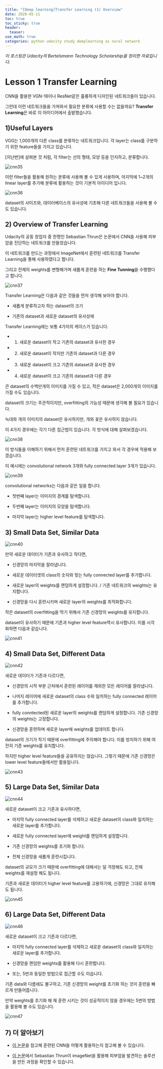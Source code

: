 ```yaml
---
title: "[Deep learning]Transfer Learning (1) Overview"
date: 2020-05-11
toc: true
toc_sticky: true
header:
  teaser: 
use_math: true
categories: python udacity study deeplearning ai nural network
---
```



*이 포스팅은 Udacity의 Bertelsmann Technology Scholarship을 정리한 자료입니다.*  

# Lesson 1 Transfer Learning

CNN을 활용한 VGN-16이나 ResNet같은 훌륭하게 디자인된 네트워크들이 있습니다.

그런데 이런 네트워크들을 가져와서 필요한 분류에 사용할 수는 없을까요? **Transfer Learning**은 바로 이 아이디어에서 출발했습니다.


## 1)Useful Layers

VGG는 1,000개의 다른 class를 분류하는 네트워크입니다. 각 layer는 class를 구분하기 위한 feature들을 가지고 있습니다. 

[지난번]에 살펴본 것 처럼, 각 filter는 선의 형태, 모양 등을 인지하고, 분류합니다. 

![cnn35](https://drive.google.com/uc?id=1SSqlFpqAD6qbF2iX4VLRALruDcGxlCtF)

이런 filter들을 활용해 원하는 분류에 사용해 볼 수 있게 사용하며, 마지막에 1~2개의 linear layer를 추가해 분류에 활용하는 것이 기본적 아이디어 입니다.

![cnn36](https://drive.google.com/uc?id=1pveIm9ODe0zM3sTer3RnrR4_Oh_-0g59)

dataset의 사이즈와, 데이터베이스의 유사성에 기초해 다른 네트워크들을 사용해 볼 수도 있습니다. 


## 2) Overview of Transfer Learning

Udacity의 공동 창업자 중 한명인 Sebastian Thrun은 논문에서 CNN을 사용해 피부암을 진단하는 네트워크를 만들었습니다.

이 네트워크를 만드는 과정에서 ImageNet에서 훈련된 네트워크를 Transfer Learning을 통해 사용하였다고 합니다. 

그리고 전체의 weights를 변형해가며 새롭게 훈련을 하는 **Fine Tunning**을 수행했다고 합니다.

![cnn37](https://drive.google.com/uc?id=1eQO-TTM2G2BeguPqDM8w4TxKeAc3NEVD)

Transfer Learning은 다음과 같은 것들을 먼저 생각해 보아야 합니다.

* 새롭게 분류하고자 하는 dataset의 크기

* 기존의 dataset과 새로운 dataset의 유사성에

Transfer Learning에는 보통 4가지의 케이스가 있습니다.

* 1) 새로운 dataset이 작고 기존의 dataset과 유사한 경우

* 2) 새로운 dataset이 작지만 기존의 dataset과 다른 경우

* 3) 새로운 dataset이 크고 기존의 dataset과 유사한 경우

* 4) 새로운 dataset이 크고 기존의 dataset과 다른 경우

큰 dataset의 수백만개의 이미지를 가질 수 있고, 작은 dataset은 2,000개의 이미지를 가질 수도 있습니다. 

dataset의 크기는 주관적이지만, overfitting의 가능성 때문에 생각해 볼 필요가 있습니다. 

늑대와 개의 이미지의 dataset은 유사하지만, 개와 꽃은 유사하지 않습니다. 

이 4가지 경우에는 각기 다른 접근법이 있습니다. 각 방식에 대해 살펴보겠습니다.

![cnn38](https://drive.google.com/uc?id=1oniT417SICbPO3bc4OHmGxV17wdHA2TH)

이 방식들을 이해하기 위해서 먼저 훈련된 네트워크를 가지고 와서 각 경우에 적용해 보겠습니다. 

이 예시에는 convolutional network 3개와 fully connected layer 3개가 있습니다.

![cnn39](https://drive.google.com/uc?id=1uF7t4hUL_izmc4z24XxUSo3I7zMaAW5w)

convolutional networks는 다음과 같은 일을 합니다.

* 첫번째 layer는 이미지의 경계를 탐색합니다.
 
* 두번째 layer는 이미지의 모양을 탐색합니다.

* 마지막 layer는 higher level feature를 탐색합니다.


## 3) Small Data Set, Similar Data

![cnn40](https://drive.google.com/uc?id=1Na5Dw-tW1ra3Pb-XY_lp45J0zqbdNYJh)

만약 새로운 데이터가 기존과 유사하고 작다면,

* 신경망의 마지막을 잘라냅니다.

* 새로운 데이터셋의 class의 숫자와 맞는 fully connected layer를 추가합니다.

* 새로운 layer의 weights를 랜덤하게 설정합니다. / 기존 네트워크의 weights는 유지합니다.

* 신경망을 다시 훈련시키며 새로운 layer의 weights를 최적화합니다.

작은 dataset의 overfitting을 막기 위해서 기존 신경망의 weights를 유지합니다.

dataset이 유사하기 때문에 기존과 higher level feature역시 유사합니다. 이를 시각화하면 다음과 같습니다.

![cnn41](https://drive.google.com/uc?id=1b1Y5Tm5hfrFLs1HD1mo4RJ2AqcSiIsZt)


## 4) Small Data Set, Different Data

![cnn42](https://drive.google.com/uc?id=1S7dawza3J5E59qDoP0MNePP83gLlReQF)

새로운 데이터가 기존과 다르다면,

* 신경망의 시작 부분 근처에서 훈련된 레이어를 제외한 모든 레이어를 잘라냅니다.

* 나머지 레이어에 새로운 dataset의 class 수와 일치하는 fully connected 레이어를 추가합니다.

* fully conntected된 새로운 layer의 weights를 랜덤하게 설정합니다. 기존 신경망의 weights는 고정합니다. 

* 신경망을 훈련하며 새로운 layer에 weights를 업데이트 합니다.

dataset의 크기가 작기 때문에 overfitting에 주의해야 합니다. 이를 방지하기 위해 여전히 기존 weights를 유지합니다.

하지만 higher level feature들을 공유하지는 않습니다. 그렇기 때문에 기존 신경망은 lower level feature들에서만 활용됩니다.

![cnn43](https://drive.google.com/uc?id=1lh8RtTDjNX-2P_4l-uacNH56ScAksN2f)


## 5) Large Data Set, Similar Data

![cnn44](https://drive.google.com/uc?id=1-8nnTLJFDEc_OTCiNMtlaAEJZPtXJNib)

새로운 dataset이 크고 기존과 유사하다면, 

* 마지막 fully connected layer를 삭제하고 새로운 dataset의 class와 일치하는 새로운 layer를 추가합니다.

* 새로운 fully connected layer에 weight를 랜덤하게 설정합니다.

* 기존 신경망의 weights를 초기화 합니다.

* 전체 신경망을 새롭게 훈련시킵니다.

dataset의 규모가 크기 때문에 overfitting에 대해서는 덜 걱정해도 되고, 전체 weights를 재설정 해도 됩니다.

기존과 새로운 데이터가 higher level feature를 고용하기에, 신경망은 그대로 유지해도 됩니다.

![cnn45](https://drive.google.com/uc?id=1d23QZu1kQk2SOAqvzjgN1b6zWmuJ6dFg)


## 6) Large Data Set, Different Data

![cnn46](https://drive.google.com/uc?id=13ZXlBB6qmcayWQa7fowj18Sq1qLcorm5)

새로운 dataset이 크고 기존과 다르다면,

* 마지막 fully connected layer를 삭제하고 새로운 dataset의 class와 일치하는 새로운 layer를 추가합니다.

* 신경망을 랜덤한 weights를 활용해 다시 훈련합니다.

* 또는, 5번과 동일한 방법으로 접근할 수도 이습니다.

기존 data와 다름에도 불구하고, 기존 신경망의 weight를 초기화 하는 것이 훈련을 빠르게 만들어줍니다. 

만약 weights를 초기화 해 재 훈련 시키는 것이 성공적이지 않을 경우에는 5번의 방법을 활용해 볼 수도 있습니다.

![cnn47](https://drive.google.com/uc?id=1bm9uGZll-LQ-Jc-63MBc0Ib-eavAclx8)


## 7) 더 알아보기

* [이 논문](https://arxiv.org/pdf/1411.1792.pdf)을 참고해 훈련된 CNN을 어떻게 활용하는지 참고해 볼 수 있습니다.

* [이 논문](http://www.nature.com/articles/nature21056.epdf?referrer_access_token=_snzJ5POVSgpHutcNN4lEtRgN0jAjWel9jnR3ZoTv0NXpMHRAJy8Qn10ys2O4tuP9jVts1q2g1KBbk3Pd3AelZ36FalmvJLxw1ypYW0UxU7iShiMp86DmQ5Sh3wOBhXDm9idRXzicpVoBBhnUsXHzVUdYCPiVV0Slqf-Q25Ntb1SX_HAv3aFVSRgPbogozIHYQE3zSkyIghcAppAjrIkw1HtSwMvZ1PXrt6fVYXt-dvwXKEtdCN8qEHg0vbfl4_m&tracking_referrer=edition.cnn.com)에서 Sebastian Thrun이 imageNet을 활용해 피부암을 발견하는 솔루션을 만든 과정을 확인할 수 있습니다.